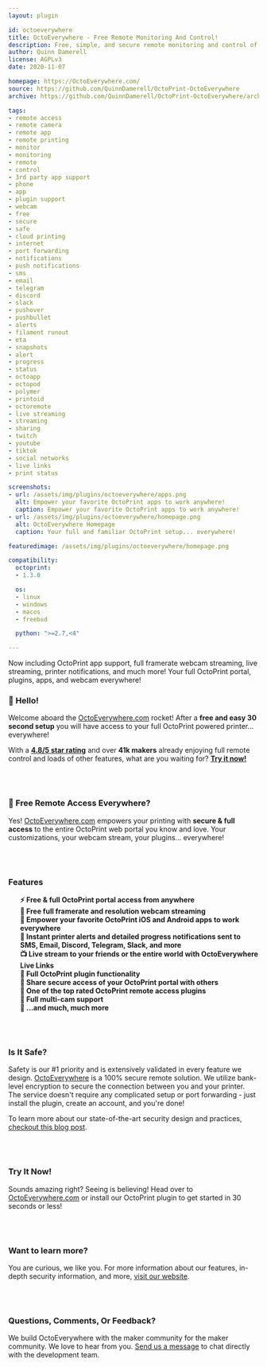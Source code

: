 ```yaml
---
layout: plugin

id: octoeverywhere
title: OctoEverywhere - Free Remote Monitoring And Control!
description: Free, simple, and secure remote monitoring and control of your OctoPrint printer anywhere in the world!
author: Quinn Damerell
license: AGPLv3
date: 2020-11-07

homepage: https://OctoEverywhere.com/
source: https://github.com/QuinnDamerell/OctoPrint-OctoEverywhere
archive: https://github.com/QuinnDamerell/OctoPrint-OctoEverywhere/archive/master.zip

tags:
- remote access
- remote camera
- remote app
- remote printing
- monitor
- monitoring
- remote
- control
- 3rd party app support
- phone
- app
- plugin support
- webcam
- free
- secure
- safe
- cloud printing
- internet
- port forwarding
- notifications
- push notifications
- sms
- email
- telegram
- discord
- slack
- pushover
- pushbullet
- alerts
- filament runout
- eta
- snapshots
- alert
- progress
- status
- octoapp
- octopod
- polymer
- printoid
- octoremote
- live streaming
- streaming
- sharing
- twitch
- youtube
- tiktok
- social networks
- live links
- print status

screenshots:
- url: /assets/img/plugins/octoeverywhere/apps.png
  alt: Empower your favorite OctoPrint apps to work anywhere!
  caption: Empower your favorite OctoPrint apps to work anywhere!
- url: /assets/img/plugins/octoeverywhere/homepage.png
  alt: OctoEverywhere Homepage
  caption: Your full and familiar OctoPrint setup... everywhere!

featuredimage: /assets/img/plugins/octoeverywhere/homepage.png

compatibility:
  octoprint:
  - 1.3.0

  os:
  - linux
  - windows
  - macos
  - freebsd

  python: ">=2.7,<4"

---
```


<p class="lead">Now including OctoPrint app support, full framerate webcam streaming, live streaming, printer notifications, and much more! Your full OctoPrint portal, plugins, apps, and webcam everywhere!</p>

### 👋 Hello!

Welcome aboard the [OctoEverywhere.com](https://octoeverywhere.com/?source=plugin_website_header) rocket! After a **free and easy 30 second setup** you will have access to your full OctoPrint powered printer... everywhere!

With a **[4.8/5 star rating](https://www.trustpilot.com/review/octoeverywhere.com)** and over **41k makers** already enjoying full remote control and loads of other features, what are you waiting for? **[Try it now!](https://octoeverywhere.com/?source=plugin_website_try_it_now)**

<br/><br/>

### 🚀 Free Remote Access Everywhere?

Yes! [OctoEverywhere.com](https://octoeverywhere.com/?source=plugin_website) empowers your printing with **secure & full access** to the entire OctoPrint web portal you know and love. Your customizations, your webcam stream, your plugins... everywhere!

<br/><br/>

### Features

<ul style="list-style-type:none">
<li><strong>⚡ Free & full OctoPrint portal access from anywhere</strong></li>
<li><strong>🎥 Free full framerate and resolution webcam streaming</strong></li>
<li><strong>📱 Empower your favorite OctoPrint iOS and Android apps to work everywhere</strong></li>
<li><strong>🔔 Instant printer alerts and detailed progress notifications sent to SMS, Email, Discord, Telegram, Slack, and more</strong></li>
<li><strong>📺 Live stream to your friends or the entire world with OctoEverywhere Live Links</strong></li>
<li><strong>🔌 Full OctoPrint plugin functionality</strong></li>
<li><strong>🔐 Share secure access of your OctoPrint portal with others</strong></li>
<li><strong>🥰 One of the top rated OctoPrint remote access plugins</strong></li>
<li><strong>🎥 Full multi-cam support</strong></li>
<li><strong>🤩 ...and much, much more</strong></li>
</ul>

<br/><br/>

### Is It Safe?

Safety is our #1 priority and is extensively validated in every feature we design. [OctoEverywhere](https://octoeverywhere.com/?source=plugin_website_saftey) is a 100% secure remote solution. We utilize bank-level encryption to secure the connection between you and your printer. The service doesn't require any complicated setup or port forwarding - just install the plugin, create an account, and you're done!

To learn more about our state-of-the-art security design and practices, <a href="https://blog.octoeverywhere.com/lets-talk-security/">checkout this blog post</a>.

<br/><br/>

### Try It Now!

Sounds amazing right? Seeing is believing! Head over to [OctoEverywhere.com](https://octoeverywhere.com/?source=plugin_website_try) or install our OctoPrint plugin to get started in 30 seconds or less!

<br/><br/>

### Want to learn more?

You are curious, we like you. For more information about our features, in-depth security information, and more, [visit our website](https://octoeverywhere.com/?source=plugin_website_learn_more).

<br/><br/>

### Questions, Comments, Or Feedback?

We build OctoEverywhere with the maker community for the maker community. We love to hear from you. [Send us a message](https://octoeverywhere.com/support) to chat directly with the development team.

<br/><br/>